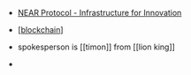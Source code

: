 - [NEAR Protocol - Infrastructure for Innovation](https://near.org/)

- [[blockchain]]
- spokesperson is [[timon]] from [[lion king]]
- 

[//begin]: # "Autogenerated link references for markdown compatibility"
[blockchain]: blockchain.md "blockchain"
[//end]: # "Autogenerated link references"
